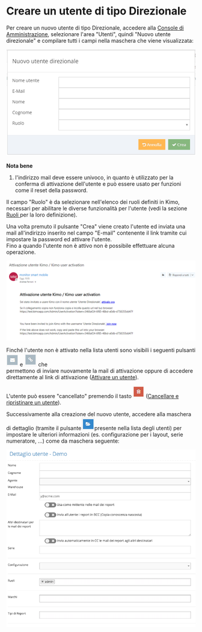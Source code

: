 # Creare un utente di tipo Direzionale

Per creare un nuovo utente di tipo Direzionale, accedere alla [Console di Amministrazione](../../introduzione/moduli/console-admin.md), selezionare l'area "Utenti", quindi "Nuovo utente direzionale" e compilare tutti i campi nella maschera che viene visualizzata:

![Maschera di creazione di un utente direzionale](<../../.gitbook/assets/image (12).png>)

**Nota bene**

1. l'indirizzo mail deve essere univoco, in quanto è utilizzato per la conferma di attivazione dell'utente e può essere usato per funzioni come il reset della password.

Il campo "Ruolo" è da selezionare nell'elenco dei ruoli definiti in Kimo, necessari per abilitare le diverse funzionalità per l'utente (vedi la sezione [Ruoli ](../ruoli.md)per la loro definizione).

Una volta premuto il pulsante "Crea" viene creato l'utente ed inviata una mail all'indirizzo inserito nel campo "E-mail" contenente il link tramite cui impostare la password ed attivare l'utente.\
Fino a quando l'utente non è attivo non è possibile effettuare alcuna operazione.

![Esempio di mail di attivazione di un utente direzionale](<../../.gitbook/assets/image (32).png>)

Finché l'utente non è attivato nella lista utenti sono visibili i seguenti pulsanti <img src="../../.gitbook/assets/image (21).png" alt="" data-size="original"> e <img src="../../.gitbook/assets/image (14).png" alt="" data-size="original"> che\
permettono di inviare nuovamente la mail di attivazione oppure di accedere direttamente al link di attivazione ([Attivare un utente](attivazione-di-un-utente.md)).

L'utente può essere "cancellato" premendo il tasto <img src="../../.gitbook/assets/delete.PNG" alt="" data-size="original"> ([Cancellare e ripristinare un utente](archiviazione-e-ripristino.md)).

Successivamente alla creazione del nuovo utente, accedere alla maschera di dettaglio (tramite il pulsante<img src="../../.gitbook/assets/image.png" alt="" data-size="original">presente nella lista degli utenti) per impostare le ulteriori informazioni (es. configurazione per i layout, serie numeratore, ...) come da maschera seguente:

![](../../.gitbook/assets/screenshot-2019-06-18-at-15.33.47.png)
